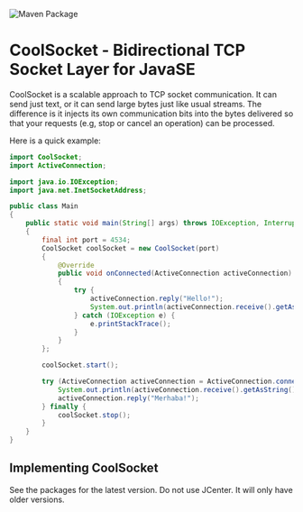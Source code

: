 ![Maven Package](https://github.com/libcoolsocket/java/workflows/Maven%20Package/badge.svg)

# CoolSocket - Bidirectional TCP Socket Layer for JavaSE

CoolSocket is a scalable approach to TCP socket communication. It can send just text, or it can send large bytes just 
like usual streams. The difference is it injects its own communication bits into the bytes delivered so that your 
requests (e.g, stop or cancel an operation) can be processed.

Here is a quick example:

```java
import CoolSocket;
import ActiveConnection;

import java.io.IOException;
import java.net.InetSocketAddress;

public class Main
{
    public static void main(String[] args) throws IOException, InterruptedException
    {
        final int port = 4534;
        CoolSocket coolSocket = new CoolSocket(port)
        {
            @Override
            public void onConnected(ActiveConnection activeConnection)
            {
                try {
                    activeConnection.reply("Hello!");
                    System.out.println(activeConnection.receive().getAsString());
                } catch (IOException e) {
                    e.printStackTrace();
                }
            }
        };

        coolSocket.start();

        try (ActiveConnection activeConnection = ActiveConnection.connect(new InetSocketAddress(port), 0)) {
            System.out.println(activeConnection.receive().getAsString());
            activeConnection.reply("Merhaba!");
        } finally {
            coolSocket.stop();   
        }
    }
}
```

## Implementing CoolSocket

See the packages for the latest version. Do not use JCenter. It will only have older versions.
